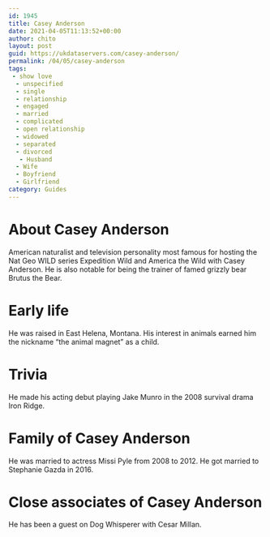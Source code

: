 ```yaml
---
id: 1945
title: Casey Anderson
date: 2021-04-05T11:13:52+00:00
author: chito
layout: post
guid: https://ukdataservers.com/casey-anderson/
permalink: /04/05/casey-anderson
tags:
 - show love
  - unspecified
  - single
  - relationship
  - engaged
  - married
  - complicated
  - open relationship
  - widowed
  - separated
  - divorced
   - Husband
  - Wife
  - Boyfriend
  - Girlfriend
category: Guides
---
```




  
  
#  About Casey Anderson
                  
                  
                  
American naturalist and television personality most famous for hosting the Nat Geo WILD series Expedition Wild and America the Wild with Casey Anderson. He is also notable for being the trainer of famed grizzly bear Brutus the Bear.
                  
                
                
                
# Early life
                  
                  
                  
He was raised in East Helena, Montana. His interest in animals earned him the nickname &#8220;the animal magnet&#8221; as a child.
                  
                
                
                
# Trivia
                  
                  
                  
He made his acting debut playing Jake Munro in the 2008 survival drama Iron Ridge.
                  
                
                
                
# Family of Casey Anderson
                  
                  
                  
He was married to actress Missi Pyle from 2008 to 2012. He got married to Stephanie Gazda in 2016.
                  
                
                
                
# Close associates of Casey Anderson
                  
                  
                  
He has been a guest on Dog Whisperer with Cesar Millan.
                  
                
              
            
          
          
          
    
    
  
